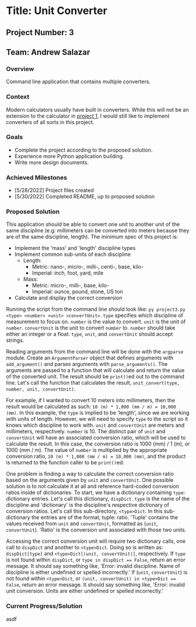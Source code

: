 # Title: Unit Converter

## Project Number: 3

## Team: Andrew Salazar

### Overview

Command line application that contains multiple converters.

### Context

Modern calculators usually have built in converters. While this will not
be an extension to the calculator in [project 1](../Proj1%20-%20CalculatorNoGUI/), I would still like to implement converters of all sorts in this project.

### Goals

- Complete the project according to the proposed solution.
- Experience more Python application building.
- Write more design documents.

### Achieved Milestones

- [5/28/2022] Project files created
- [5/30/2022] Completed README, up to proposed solution

### Proposed Solution

This application should be able to convert one unit to another unit of the same discipline (e.g: millimeters can be converted into meters because they are of the same discipline, length). The minimum spec of this project is:

- Implement the 'mass' and 'length' discipline types
- Implement common sub-units of each discipline
  - Length:
    - Metric: nano-, micro-, milli-, centi-, base, kilo-
    - Imperial: inch, foot, yard, mile
  - Mass:
    - Metric: micro-, milli-, base, kilo-
    - Imperial: ounce, pound, stone, US ton
- Calculate and display the correct conversion

Running the script from the command line should look like: `py project3.py <type> <number> <unit> <convertUnit>`. `type` specifies which discipline of measurement to focus on. `number` is the value to convert. `unit` is the unit of `number`. `convertUnit` is the unit to convert `number` to. `number` should take either an integer or a float. `type`, `unit`, and `convertUnit` should accept strings.

Reading arguments from the command line will be done with the `argparse` module. Create an `ArgumentParser` object that defines arguments with `add_argument()` and parses arguments with `parse_arguments()`. The arguments are passed to a function that will calculate and return the value of the converted unit. The result should be `print()`ed out to the command line. Let's call the function that calculates the result, `unit_convert(type, number, unit, convertUnit)`.

For example, if I wanted to convert 10 meters into millimeters, then the result would be calculated as such: `10 (m) * 1,000 (mm / m) = 10,000 (mm)`. In this example, the `type` is implied to be 'length', since we are working with units of length. However, we will need to specify `type` to the script so it knows which discipline to work with. `unit` and `convertUnit` are meters and millimeters, respectively. `number` is 10. The distinct pair of `unit` and `convertUnit` will have an associated conversion ratio, which will be used to calculate the result. In this case, the conversion ratio is 1000 (mm) / 1 (m), or 1000 (mm / m). The value of `number` is multiplied by the appropriate conversion ratio, `10 (m) * 1,000 (mm / m) = 10,000 (mm)`, and the product is returned to the function caller to be `print()`ed.

One problem is finding a way to calculate the correct conversion ratio based on the arguments given by `unit` and `convertUnit`. One possible solution is to not calculate it at all and reference hard-coded conversion ratios inside of dictionaries. To start, we have a dictionary containing `type`: dictionary entries. Let's call this dictionary, `dispDict`. `type` is the name of the discipline and 'dictionary' is the discipline's respective dictionary of conversion ratios. Let's call this sub-directory, `<type>Dict`. In this sub-dictionary the entries are of the format, tuple: ratio. 'Tuple' contains the values received from `unit` and `convertUnit`, formatted as (`unit`, `convertUnit`). 'Ratio' is the conversion unit associated with those two units.

Accessing the correct conversion unit will require two dictionary calls, one call to `dispDict` and another to `<type>Dict`. Doing so is written as: `dispDict[type]` and `<type>Dict[(unit, convertUnit)]`, respectively. If `type` is not found within `dispDict`, or `type in dispDict == False`, return an error message. It should say something like, 'Error: invalid discipline. Name of discipline is either undefined or spelled incorrectly.' If (`unit`, `convertUnit`) is not found within `<type>Dict`, or `(unit, convertUnit) in <type>Dict == False`, return an error message. It should say something like, 'Error: invalid unit conversion. Units are either undefined or spelled incorrectly.'

### Current Progress/Solution

asdf
